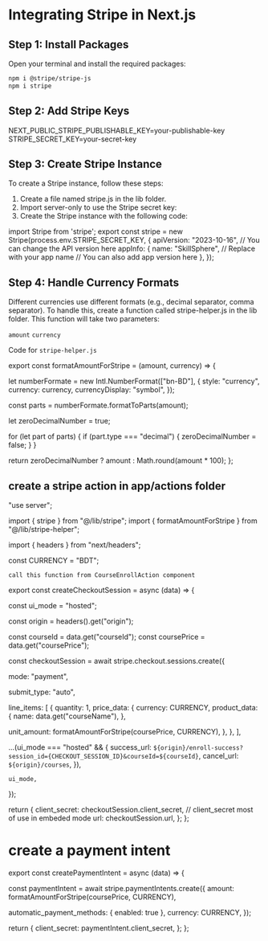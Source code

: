 # Integrating Stripe in Next.js

## Step 1: Install Packages

Open your terminal and install the required packages:

```bash
npm i @stripe/stripe-js
npm i stripe
```

## Step 2: Add Stripe Keys

NEXT_PUBLIC_STRIPE_PUBLISHABLE_KEY=your-publishable-key
STRIPE_SECRET_KEY=your-secret-key

## Step 3: Create Stripe Instance

To create a Stripe instance, follow these steps:

1. Create a file named stripe.js in the lib folder.
2. Import server-only to use the Stripe secret key:
3. Create the Stripe instance with the following code:

import Stripe from 'stripe';
export const stripe = new Stripe(process.env.STRIPE_SECRET_KEY, {
apiVersion: "2023-10-16", // You can change the API version here
appInfo: {
name: "SkillSphere", // Replace with your app name
// You can also add app version here
},
});

## Step 4: Handle Currency Formats

Different currencies use different formats (e.g., decimal separator, comma separator). To handle this, create a function called stripe-helper.js in the lib folder. This function will take two parameters:

`amount`
`currency`

Code for `stripe-helper.js`

export const formatAmountForStripe = (amount, currency) => {

  <!--Creating a Number Formatter. An Intl.NumberFormat object is created to format numbers according to the "bn-BD" locale (Bengali - Bangladesh).  -->

let numberFormate = new Intl.NumberFormat(["bn-BD"], {
style: "currency",
currency: currency,
currencyDisplay: "symbol",
});

<!--Formatting the Amount and Checking for Decimals  -->

const parts = numberFormate.formatToParts(amount);

<!-- initialized zeroDecimalNumber flag as true -->

let zeroDecimalNumber = true;

<!-- This checks if the currency uses decimal points or not. -->

for (let part of parts) {
if (part.type === "decimal") {
zeroDecimalNumber = false;
}
}

<!-- If it uses decimals, it converts the amount to the smallest currency unit by multiplying by 100 and rounding. -->

return zeroDecimalNumber ? amount : Math.round(amount \* 100);
};

## create a stripe action in app/actions folder

"use server";

import { stripe } from "@/lib/stripe";
import { formatAmountForStripe } from "@/lib/stripe-helper";

<!-- We needs headers to knowing the origin means from where the request is comming, we have to known this stripe -->

import { headers } from "next/headers";

<!-- Declear our local currency -->

const CURRENCY = "BDT";

<!-- create a function. This function will take one parameter called data, we can declear this others name -->

`call this function from CourseEnrollAction component`

export const createCheckoutSession = async (data) => {

<!-- stripe can use by 2 mode. i. hosted ii. embeded mode. Here we will talk about hosted mode -->

const ui_mode = "hosted";

<!-- get the origin from headers -->

const origin = headers().get("origin");

<!-- get course id and course price from data. whcih is coming when use click in enroll button -->

const courseId = data.get("courseId");
const coursePrice = data.get("coursePrice");

<!-- Now need checkout session. This function will take lots of options -->

const checkoutSession = await stripe.checkout.sessions.create({

<!-- mode will be payment -->

mode: "payment",

<!-- there are lots of option in submit_type. 1. auto => by default it called pay button 2. book => this button will called book 3. donate 4. pay -->

submit_type: "auto",

<!-- here will be add how many items customers want to buy   -->

line_items: [
{
quantity: 1,
price_data: {
currency: CURRENCY,
product_data: {
name: data.get("courseName"),
},

<!-- for unite amount we will use formatAmountForStripe function, we know that this function will take 2 perameters called amount and currency   -->

unit_amount: formatAmountForStripe(coursePrice, CURRENCY),
},
},
],

<!-- Now stripe need to know, which ui mode we are using. in ui mode we have to declear 2 things, 1. if payment success, where we will redirect them and 2. if payment cancel, where we will redirect them  -->

...(ui_mode === "hosted" && {
success_url: `${origin}/enroll-success?session_id={CHECKOUT_SESSION_ID}&courseId=${courseId}`,
cancel_url: `${origin}/courses`,
}),

    ui_mode,

});

<!-- Have to return 2 things, For that stripe can validate client_secret and url -->

return {
client_secret: checkoutSession.client_secret, // client_secret most of use in embeded mode
url: checkoutSession.url,
};
};

# create a payment intent

<!-- this function automatically called by stripe, Here we have to cinfigure what kind of payment method we want to support -->

export const createPaymentIntent = async (data) => {

<!-- create a payment intent using stripe object -->

const paymentIntent = await stripe.paymentIntents.create({
amount: formatAmountForStripe(coursePrice, CURRENCY),

automatic_payment_methods: { enabled: true },
currency: CURRENCY,
});

return {
client_secret: paymentIntent.client_secret,
};
};

```

```
